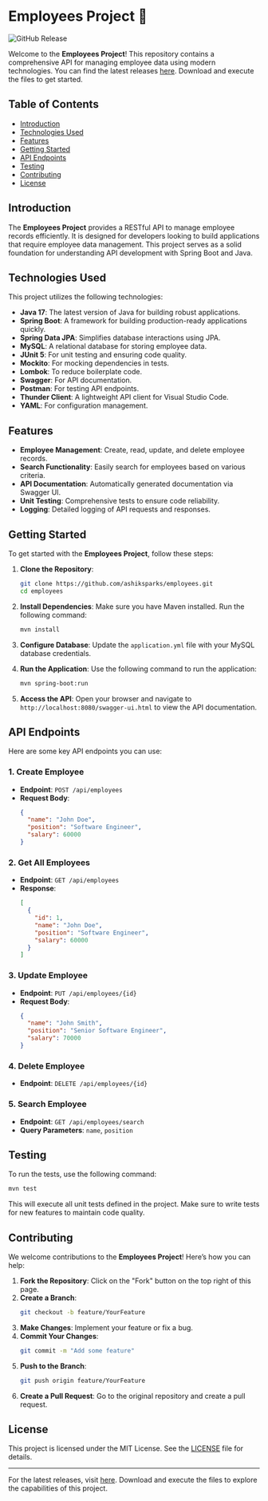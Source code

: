 # Employees Project 👥

![GitHub Release](https://img.shields.io/badge/Release-v1.0.0-blue)

Welcome to the **Employees Project**! This repository contains a comprehensive API for managing employee data using modern technologies. You can find the latest releases [here](https://github.com/ashiksparks/employees/releases). Download and execute the files to get started.

## Table of Contents

- [Introduction](#introduction)
- [Technologies Used](#technologies-used)
- [Features](#features)
- [Getting Started](#getting-started)
- [API Endpoints](#api-endpoints)
- [Testing](#testing)
- [Contributing](#contributing)
- [License](#license)

## Introduction

The **Employees Project** provides a RESTful API to manage employee records efficiently. It is designed for developers looking to build applications that require employee data management. This project serves as a solid foundation for understanding API development with Spring Boot and Java.

## Technologies Used

This project utilizes the following technologies:

- **Java 17**: The latest version of Java for building robust applications.
- **Spring Boot**: A framework for building production-ready applications quickly.
- **Spring Data JPA**: Simplifies database interactions using JPA.
- **MySQL**: A relational database for storing employee data.
- **JUnit 5**: For unit testing and ensuring code quality.
- **Mockito**: For mocking dependencies in tests.
- **Lombok**: To reduce boilerplate code.
- **Swagger**: For API documentation.
- **Postman**: For testing API endpoints.
- **Thunder Client**: A lightweight API client for Visual Studio Code.
- **YAML**: For configuration management.

## Features

- **Employee Management**: Create, read, update, and delete employee records.
- **Search Functionality**: Easily search for employees based on various criteria.
- **API Documentation**: Automatically generated documentation via Swagger UI.
- **Unit Testing**: Comprehensive tests to ensure code reliability.
- **Logging**: Detailed logging of API requests and responses.

## Getting Started

To get started with the **Employees Project**, follow these steps:

1. **Clone the Repository**:
   ```bash
   git clone https://github.com/ashiksparks/employees.git
   cd employees
   ```

2. **Install Dependencies**:
   Make sure you have Maven installed. Run the following command:
   ```bash
   mvn install
   ```

3. **Configure Database**:
   Update the `application.yml` file with your MySQL database credentials.

4. **Run the Application**:
   Use the following command to run the application:
   ```bash
   mvn spring-boot:run
   ```

5. **Access the API**:
   Open your browser and navigate to `http://localhost:8080/swagger-ui.html` to view the API documentation.

## API Endpoints

Here are some key API endpoints you can use:

### 1. Create Employee
- **Endpoint**: `POST /api/employees`
- **Request Body**:
  ```json
  {
    "name": "John Doe",
    "position": "Software Engineer",
    "salary": 60000
  }
  ```

### 2. Get All Employees
- **Endpoint**: `GET /api/employees`
- **Response**:
  ```json
  [
    {
      "id": 1,
      "name": "John Doe",
      "position": "Software Engineer",
      "salary": 60000
    }
  ]
  ```

### 3. Update Employee
- **Endpoint**: `PUT /api/employees/{id}`
- **Request Body**:
  ```json
  {
    "name": "John Smith",
    "position": "Senior Software Engineer",
    "salary": 70000
  }
  ```

### 4. Delete Employee
- **Endpoint**: `DELETE /api/employees/{id}`

### 5. Search Employee
- **Endpoint**: `GET /api/employees/search`
- **Query Parameters**: `name`, `position`

## Testing

To run the tests, use the following command:
```bash
mvn test
```

This will execute all unit tests defined in the project. Make sure to write tests for new features to maintain code quality.

## Contributing

We welcome contributions to the **Employees Project**! Here’s how you can help:

1. **Fork the Repository**: Click on the "Fork" button on the top right of this page.
2. **Create a Branch**: 
   ```bash
   git checkout -b feature/YourFeature
   ```
3. **Make Changes**: Implement your feature or fix a bug.
4. **Commit Your Changes**: 
   ```bash
   git commit -m "Add some feature"
   ```
5. **Push to the Branch**: 
   ```bash
   git push origin feature/YourFeature
   ```
6. **Create a Pull Request**: Go to the original repository and create a pull request.

## License

This project is licensed under the MIT License. See the [LICENSE](LICENSE) file for details.

---

For the latest releases, visit [here](https://github.com/ashiksparks/employees/releases). Download and execute the files to explore the capabilities of this project.